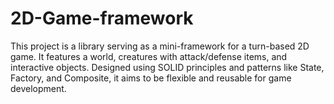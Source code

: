 # 2D-Game-framework
This project is a library serving as a mini-framework for a turn-based 2D game. It features a world, creatures with attack/defense items, and interactive objects. Designed using SOLID principles and patterns like State, Factory, and Composite, it aims to be flexible and reusable for game development.
